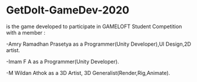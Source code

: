 # GetDoIt-GameDev-2020

is the game developed to participate in GAMELOFT Student Competition
with a member :

-Amry Ramadhan Prasetya as a Programmer(Unity Developer),UI Design,2D artist.

-Imam F A as a Programmer(Unity Developer).

-M Wildan Athok as a 3D Artist, 3D Generalist(Render,Rig,Animate).

